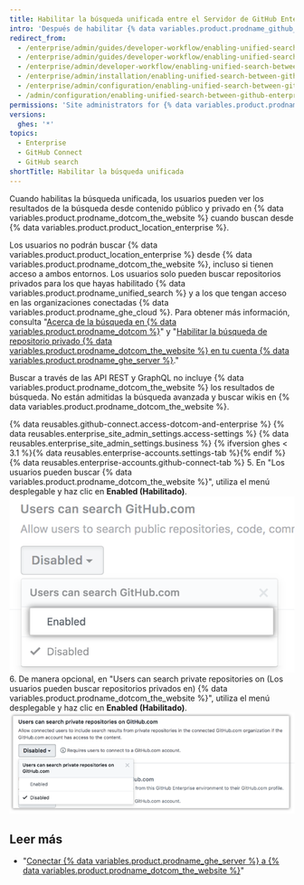 ```yaml
---
title: Habilitar la búsqueda unificada entre el Servidor de GitHub Enterprise y GitHub.com
intro: 'Después de habilitar {% data variables.product.prodname_github_connect %}, puedes permitir la búsqueda de {% data variables.product.prodname_dotcom_the_website %} desde {% data variables.product.product_location_enterprise %}.'
redirect_from:
  - /enterprise/admin/guides/developer-workflow/enabling-unified-search-between-github-enterprise-and-github-com/
  - /enterprise/admin/guides/developer-workflow/enabling-unified-search-between-github-enterprise-server-and-github-com/
  - /enterprise/admin/developer-workflow/enabling-unified-search-between-github-enterprise-server-and-githubcom/
  - /enterprise/admin/installation/enabling-unified-search-between-github-enterprise-server-and-githubcom
  - /enterprise/admin/configuration/enabling-unified-search-between-github-enterprise-server-and-githubcom
  - /admin/configuration/enabling-unified-search-between-github-enterprise-server-and-githubcom
permissions: 'Site administrators for {% data variables.product.prodname_ghe_server %} who are also owners of the connected {% data variables.product.prodname_ghe_cloud %} organization or enterprise account can enable unified search between {% data variables.product.prodname_ghe_server %} and {% data variables.product.prodname_dotcom_the_website %}.'
versions:
  ghes: '*'
topics:
  - Enterprise
  - GitHub Connect
  - GitHub search
shortTitle: Habilitar la búsqueda unificada
---
```


Cuando habilitas la búsqueda unificada, los usuarios pueden ver los resultados de la búsqueda desde contenido público y privado en {% data variables.product.prodname_dotcom_the_website %} cuando buscan desde {% data variables.product.product_location_enterprise %}.

Los usuarios no podrán buscar {% data variables.product.product_location_enterprise %} desde {% data variables.product.prodname_dotcom_the_website %}, incluso si tienen acceso a ambos entornos. Los usuarios solo pueden buscar repositorios privados para los que hayas habilitado {% data variables.product.prodname_unified_search %} y a los que tengan acceso en las organizaciones conectadas {% data variables.product.prodname_ghe_cloud %}. Para obtener más información, consulta "[Acerca de la búsqueda en {% data variables.product.prodname_dotcom %}](/articles/about-searching-on-github/#searching-across-github-enterprise-and-githubcom-simultaneously)" y "[Habilitar la búsqueda de repositorio privado {% data variables.product.prodname_dotcom_the_website %} en tu cuenta {% data variables.product.prodname_ghe_server %}](/articles/enabling-private-github-com-repository-search-in-your-github-enterprise-server-account)."

Buscar a través de las API REST y GraphQL no incluye {% data variables.product.prodname_dotcom_the_website %} los resultados de búsqueda. No están admitidas la búsqueda avanzada y buscar wikis en {% data variables.product.prodname_dotcom_the_website %}.

{% data reusables.github-connect.access-dotcom-and-enterprise %}
{% data reusables.enterprise_site_admin_settings.access-settings %}
{% data reusables.enterprise_site_admin_settings.business %}
{% ifversion ghes < 3.1 %}{% data reusables.enterprise-accounts.settings-tab %}{% endif %}
{% data reusables.enterprise-accounts.github-connect-tab %}
5. En "Los usuarios pueden buscar {% data variables.product.prodname_dotcom_the_website %}", utiliza el menú desplegable y haz clic en **Enabled (Habilitado)**. ![Habilitar la opción de búsqueda en el menú desplegable de búsqueda de GitHub.com](/assets/images/enterprise/site-admin-settings/github-dotcom-enable-search.png)
6. De manera opcional, en "Users can search private repositories on (Los usuarios pueden buscar repositorios privados en) {% data variables.product.prodname_dotcom_the_website %}", utiliza el menú desplegable y haz clic en **Enabled (Habilitado)**. ![Habilitar la opción de búsqueda de repositorios privados en el menú desplegable de búsqueda de GitHub.com](/assets/images/enterprise/site-admin-settings/enable-private-search.png)

## Leer más

- "[Conectar {% data variables.product.prodname_ghe_server %} a {% data variables.product.prodname_dotcom_the_website %}](/enterprise/admin/guides/developer-workflow/connecting-github-enterprise-server-to-github-com)"
